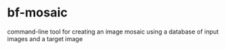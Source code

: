 bf-mosaic
=========

command-line tool for creating an image mosaic using a database of input images and a target image